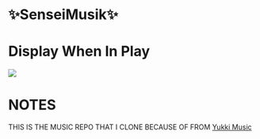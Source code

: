 
# ✨SenseiMusik✨




# Display When In Play
 <img src="https://graph.org/file/7e08070b492f844d031fa.jpg"> 
 
 # NOTES
THIS IS THE MUSIC REPO THAT I CLONE BECAUSE OF FROM
[Yukki Music](https://github.com/TeamYukki/YukkiMusicBot)
